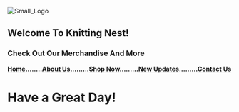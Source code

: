 ![Small_Logo](https://user-images.githubusercontent.com/106862584/171994803-fc781687-277c-4ba7-9ae1-8376c6952523.png)
## Welcome To Knitting Nest!
### Check Out Our Merchandise And More
**[Home](Home_page.html)........[About Us](About_Us.html).........[Shop Now](Shop_Now.html).........[New Updates](New.html).........[Contact Us](Contact_Us.html)**






# Have a Great Day!
